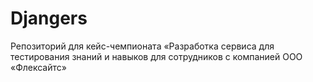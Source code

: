 # Djangers
Репозиторий для кейс-чемпионата «Разработка сервиса для тестирования знаний и навыков для сотрудников с компанией ООО «Флексайтс»
